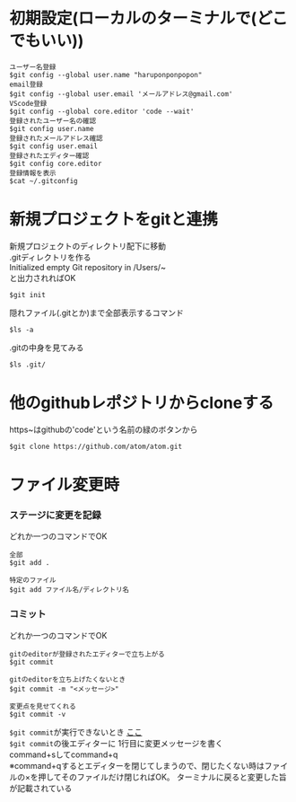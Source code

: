 # 初期設定(ローカルのターミナルで(どこでもいい))
```
ユーザー名登録  
$git config --global user.name "haruponponpopon"  
email登録  
$git config --global user.email 'メールアドレス@gmail.com'  
VScode登録  
$git config --global core.editor 'code --wait'  
登録されたユーザー名の確認  
$git config user.name  
登録されたメールアドレス確認  
$git config user.email  
登録されたエディター確認  
$git config core.editor  
登録情報を表示
$cat ~/.gitconfig
```
# 新規プロジェクトをgitと連携   
新規プロジェクトのディレクトリ配下に移動  
.gitディレクトリを作る  
Initialized empty Git repository in /Users/~  
と出力されればOK  
``` 
$git init  
```
隠れファイル(.gitとか)まで全部表示するコマンド  
```
$ls -a
```
.gitの中身を見てみる  
```
$ls .git/
```
# 他のgithubレポジトリからcloneする  
https~はgithubの'code'という名前の緑のボタンから
```
$git clone https://github.com/atom/atom.git
```
# ファイル変更時  
### ステージに変更を記録  
どれか一つのコマンドでOK
```
全部  
$git add .

特定のファイル  
$git add ファイル名/ディレクトリ名  
```
### コミット  
どれか一つのコマンドでOK
```
gitのeditorが登録されたエディターで立ち上がる
$git commit  

gitのeditorを立ち上げたくないとき  
$git commit -m "<メッセージ>"  

変更点を見せてくれる  
$git commit -v
```
`$git commit`が実行できないとき  [ここ](https://qiita.com/grca3/items/0771099a6750840721b1)  
`$git commit`の後エディターに
1行目に変更メッセージを書く  
command+sしてcommand+q  
※command+qするとエディターを閉じてしまうので、閉じたくない時はファイルの×を押してそのファイルだけ閉じればOK。
ターミナルに戻ると変更した旨が記載されている  
